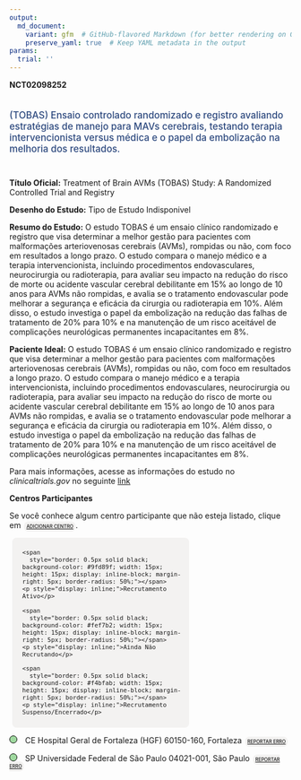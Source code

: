 ```yaml
---
output: 
  md_document:
    variant: gfm  # GitHub-flavored Markdown (for better rendering on GitHub)
    preserve_yaml: true  # Keep YAML metadata in the output
params:
  trial: ''
---
```


**NCT02098252**

<div style="padding: 5px 5px 5px 0px; font-size: 1.20em; font-weight: 500; color: #2E4A7F; text-align: left; margin-bottom: 20px">

(TOBAS) Ensaio controlado randomizado e registro avaliando estratégias
de manejo para MAVs cerebrais, testando terapia intervencionista versus
médica e o papel da embolização na melhoria dos resultados.

</div>

**Título Oficial:** Treatment of Brain AVMs (TOBAS) Study: A Randomized
Controlled Trial and Registry

**Desenho do Estudo:** Tipo de Estudo Indisponivel

**Resumo do Estudo:** O estudo TOBAS é um ensaio clínico randomizado e
registro que visa determinar a melhor gestão para pacientes com
malformações arteriovenosas cerebrais (AVMs), rompidas ou não, com foco
em resultados a longo prazo. O estudo compara o manejo médico e a
terapia intervencionista, incluindo procedimentos endovasculares,
neurocirurgia ou radioterapia, para avaliar seu impacto na redução do
risco de morte ou acidente vascular cerebral debilitante em 15% ao longo
de 10 anos para AVMs não rompidas, e avalia se o tratamento endovascular
pode melhorar a segurança e eficácia da cirurgia ou radioterapia em 10%.
Além disso, o estudo investiga o papel da embolização na redução das
falhas de tratamento de 20% para 10% e na manutenção de um risco
aceitável de complicações neurológicas permanentes incapacitantes em 8%.

**Paciente Ideal:** O estudo TOBAS é um ensaio clínico randomizado e
registro que visa determinar a melhor gestão para pacientes com
malformações arteriovenosas cerebrais (AVMs), rompidas ou não, com foco
em resultados a longo prazo. O estudo compara o manejo médico e a
terapia intervencionista, incluindo procedimentos endovasculares,
neurocirurgia ou radioterapia, para avaliar seu impacto na redução do
risco de morte ou acidente vascular cerebral debilitante em 15% ao longo
de 10 anos para AVMs não rompidas, e avalia se o tratamento endovascular
pode melhorar a segurança e eficácia da cirurgia ou radioterapia em 10%.
Além disso, o estudo investiga o papel da embolização na redução das
falhas de tratamento de 20% para 10% e na manutenção de um risco
aceitável de complicações neurológicas permanentes incapacitantes em 8%.

Para mais informações, acesse as informações do estudo no
*clinicaltrials.gov* no seguinte
[link](https://clinicaltrials.gov/ct2/show/NCT02098252)

**Centros Participantes**

Se você conhece algum centro participante que não esteja listado, clique
em
<span style="color: #2E4A7F; margin-left: 2px; padding: 4px; background-color: #f3f2f1; border-radius: 8px; font-weight: 500; font-size: 0.6em"><a
href="https://flazar.shinyapps.io/formsapp?study_nct_id=NCT02098252&amp;location_id=N%2FA&amp;location_full_name=N%2FA&amp;form_type=Adicionar%20Centro"
target="_blank">ADICIONAR CENTRO</a></span>.

<div style="margin-bottom: 8px; margin-left: 5px; padding: 8px; max-width: 300px; background-color: #f3f2f1; border-radius: 8px; font-size: 0.9em">

<div style="margin-left: 10px;">

    <span 
      style="border: 0.5px solid black; background-color: #9fd89f; width: 15px; height: 15px; display: inline-block; margin-right: 5px; border-radius: 50%;"></span>
    <p style="display: inline;">Recrutamento Ativo</p>

</div>

<div style="margin-left: 10px;">

    <span 
      style="border: 0.5px solid black; background-color: #fef7b2; width: 15px; height: 15px; display: inline-block; margin-right: 5px; border-radius: 50%;"></span>
    <p style="display: inline;">Ainda Não Recrutando</p>

</div>

<div style="margin-left: 10px;">

    <span 
      style="border: 0.5px solid black; background-color: #f4bfab; width: 15px; height: 15px; display: inline-block; margin-right: 5px; border-radius: 50%;"></span>
    <p style="display: inline;">Recrutamento Suspenso/Encerrado</p>

</div>

</div>

<span style="line-height: 1.2;"><span style="border: 0.5px solid black; display: inline-block; width: 12px; height: 12px; border-radius: 50%; margin-right: 10px; padding-bottom: 0px; background-color: #9fd89f;"></span>
CE Hospital Geral de Fortaleza (HGF) 60150-160, Fortaleza
<span style="color: #2E4A7F; margin-left: 2px; padding: 4px; background-color: #f3f2f1; border-radius: 8px; font-weight: 500; font-size: 0.6em"><a
href="https://flazar.shinyapps.io/formsapp?study_nct_id=NCT02098252&amp;location_id=HOSPITALGERALDEFORTALEZAFORTALEZABRAZIL&amp;location_full_name=Hospital%20Geral%20de%20Fortaleza%20%28HGF%29%2C%2060150-160%2C%20Fortaleza&amp;form_type=Reportar%20Erro"
target="_blank">REPORTAR ERRO</a></span></span>

<span style="line-height: 1.2;"><span style="border: 0.5px solid black; display: inline-block; width: 12px; height: 12px; border-radius: 50%; margin-right: 10px; padding-bottom: 0px; background-color: #9fd89f;"></span>
SP Universidade Federal de São Paulo 04021-001, São Paulo
<span style="color: #2E4A7F; margin-left: 2px; padding: 4px; background-color: #f3f2f1; border-radius: 8px; font-weight: 500; font-size: 0.6em"><a
href="https://flazar.shinyapps.io/formsapp?study_nct_id=NCT02098252&amp;location_id=UNIVERSIDADEFEDERALDESAOPAULOSAOPAULOBRAZIL&amp;location_full_name=Universidade%20Federal%20de%20S%C3%A3o%20Paulo%2C%2004021-001%2C%20S%C3%A3o%20Paulo&amp;form_type=Reportar%20Erro"
target="_blank">REPORTAR ERRO</a></span></span>
